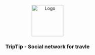 <a name="readme-top"></a>

<div align="center">
  <img src="public/assets/images/logo.jpg" alt="Logo" width="100" height="100">
  <h3 align="center">TripTip - Social network for travle</h3>
</div>
